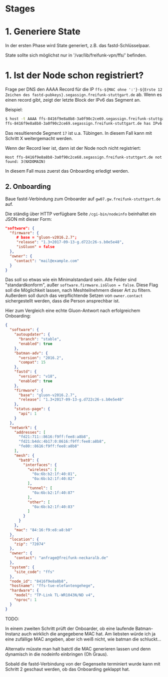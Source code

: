 # Stages

# 1. Generiere State

In der ersten Phase wird State generiert, z.B. das fastd-Schlüsselpaar.

State sollte sich möglichst nur in '/var/lib/freifunk-vpn/ffs/' befinden.

# 1. Ist der Node schon registriert?

Frage per DNS den AAAA Record für die IP `ffs-${MAC ohne ':'}-${Erste 12 Zeichen des fastd-pubkeys}.segassign.freifunk-stuttgart.de` ab. Wenn es einen record gibt, zeigt der letzte Block der IPv6 das Segment an.

Beispiel:

```sh
$ host -t AAAA ffs-8416f9e8a8b8-3a0f90c2ce69.segassign.freifunk-stuttgart.de
ffs-8416f9e8a8b8-3a0f90c2ce69.segassign.freifunk-stuttgart.de has IPv6 address 2001:2:0:711::17
```

Das resultierende Segment `17` ist u.a. Tübingen. In diesem Fall kann mit Schritt X weitergemacht werden.

Wenn der Record leer ist, dann ist der Node noch nicht registriert:

``
Host ffs-8416f9e8a8b8-3a0f90c2ce68.segassign.freifunk-stuttgart.de not found: 3(NXDOMAIN)
``

In diesem Fall muss zuerst das Onboarding erledigt werden.

## 2. Onboarding

Baue fastd-Verbindung zum Onboarder auf `gw07.gw.freifunk-stuttgart.de` auf.

Die ständig über HTTP verfügbare Seite `/cgi-bin/nodeinfo` beinhaltet ein JSON mit dieser Form:

```json
"software": {
  "firmware": {
     # base = "gluon-v2016.2.7";
     "release": "1.3+2017-09-13-g.d722c26-s.b0e5e48",
     "isGluon" = false
  },
  "owner": {
    "contact": "mail@example.com"
  }
}
```
Das soll so etwas wie ein Minimalstandard sein. Alle Felder sind "standardkonform", außer `software.firmware.isGluon = false`. Diese Flag soll die Möglichkeit lassen, nach Meshteilnehmern dieser Art zu filtern. Außerdem soll durch das verpflichtende Setzen von `owner.contact` sichergestellt werden, dass die Person ansprechbar ist.

Hier zum Vergleich eine echte Gluon-Antwort nach erfolgreichem Onboarding:

```json
{
  "software": {
    "autoupdater": {
      "branch": "stable",
      "enabled": true
    },
    "batman-adv": {
      "version": "2016.2",
      "compat": 15
    },
    "fastd": {
      "version": "v18",
      "enabled": true
    },
    "firmware": {
      "base": "gluon-v2016.2.7",
      "release": "1.3+2017-09-13-g.d722c26-s.b0e5e48"
    },
    "status-page": {
      "api": 1
    }
  },
  "network": {
    "addresses": [
      "fd21:711::8616:f9ff:fee8:a8b8",
      "fd21:b4dc:4b17:0:8616:f9ff:fee8:a8b8",
      "fe80::8616:f9ff:fee8:a8b8"
    ],
    "mesh": {
      "bat0": {
        "interfaces": {
          "wireless": [
            "0a:6b:b2:1f:40:81",
            "0a:6b:b2:1f:40:82"
          ],
          "tunnel": [
            "0a:6b:b2:1f:40:87"
          ],
          "other": [
            "0a:6b:b2:1f:40:83"
          ]
        }
      }
    },
    "mac": "84:16:f9:e8:a8:b8"
  },
  "location": {
    "zip": "72074"
  },
  "owner": {
    "contact": "anfrage@freifunk-neckaralb.de"
  },
  "system": {
    "site_code": "ffs"
  },
  "node_id": "8416f9e8a8b8",
  "hostname": "ffs-tue-elefantengehege",
  "hardware": {
    "model": "TP-Link TL-WR1043N/ND v4",
    "nproc": 1
  }
}
```

TODO:

In einem zweiten Schritt prüft der Onboarder, ob eine laufende Batman-Instanz auch wirklich die angegebene MAC hat. Am liebsten würde ich ja eine zufällige MAC angeben, aber ich weiß nicht, wie batman die schluckt...

Alternativ müsste man halt batctl die MAC generieren lassen und denn dynamisch in die nodeinfo einbringen (Oh Graus). 




Sobald die fastd-Verbindung von der Gegenseite terminiert wurde kann mit Schritt 2 geschaut werden, ob das Onboarding geklappt hat.
